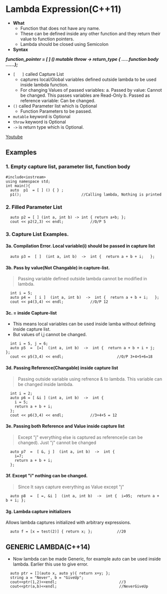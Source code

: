 # Lambda Expression(C++11)
- **What** 
  - Function that does not have any name. 
  - These can be defined inside any other function and they return their value to function pointers.
  - Lambda should be closed using Semicolon
- **Syntax**

***function_pointer  = [ ] () mutable throw -> return_type { .....function body ......};***

- `[   ]` called Capture List
  - captures local/Global variables defined outside lambda to be used inside lambda function.
  - For changing Values of passed variables:
    a. Passed by value: Cannot be changed. This passes variables are Read-Only
    b. Passed as reference variable: Can be changed.
- `()` called Parameter list which is Optional
  - Function Parameters to be passed.
- `mutable` keyword is Optional
- `throw` keyword is Optional
- `->` is return type which is Optional.

[Youtube](https://www.youtube.com/watch?v=uk0Ytomv0wY)    

## Examples
### 1. Empty capture list, parameter list, function body
```
#include<iostream>
using namespace std;
int main(){
  auto  p1  = [ ] () { } ;
  p1();                           //Calling lambda, Nothing is printed
```  

### 2. Filled Parameter List
```  
  auto p2 = [ ] (int a, int b) -> int { return a+b; };
  cout << p2(2,3) << endl;            //O/P 5
```

### 3. Capture List Examples.
#### 3a. Compilation Error. Local variable(i) should be passed in capture list
```  
  auto p3 =  [ ]  (int a, int b)  ->  int {  return a + b + i;   };
```

#### 3b. Pass by value(Not Changable) in capture-list. 
> Passing variable defined outside lambda cannot be modified in lambda.
```
  int i = 5;
  auto p4 =  [ i ]  (int a, int b)  ->  int {  return a + b + i;   };
  cout << p4(3,4) << endl;            //O/P 12 
```  

#### 3c. = inside Capture-list
- This means local variables can be used inside lamba without defining inside capture list.
- But values of i,j cannot be changed.
```  
  int i = 5, j = 6;
  auto p5  =  [=]  (int a, int b)  ->  int {  return a + b + i + j;   };
  cout << p5(3,4) << endl;                        //O/P 3+4+5+6=18
```  

#### 3d. Passing Reference(Changable) inside capture list
> Passing outside variable using refrence & to lambda. This variable can be changed inside lambda.
```  
  int i = 2;
  auto p6 = [ &i ] (int a, int b)  ->  int {  
    i = 5;
    return a + b + i; 
  };
  cout << p6(3,4) << endl;            //3+4+5 = 12
```

#### 3e. Passing both Reference and Value inside capture list
> Except "j" everything else is captured as reference(ie can be changed). Just "j" cannot be changed
```  
  auto p7  =  [ &, j ]  (int a, int b)  ->  int {
    i=7;
    return a + b + i; 
  };
```  

#### 3f. Except "i" nothing can be changed.
> Since It says capture everything as Value except "j"
```  
  auto p8  =  [ =, &i ]  (int a, int b)  ->  int {  i=95;  return a + b + i; };
```

#### 3g. Lambda capture initializers
Allows lambda captures initialized with arbitrary expressions.
```
  auto f = [x = test(2)] { return x; };           //20  
```  
          
## GENERIC LAMBDA(C++14)
- Now lambda can be made Generic, for example auto can be used inside lambda. Earlier this use to give error.
```
  auto ptr = [](auto x, auto y){ return x+y; };
  string a = "Never", b = "GiveUp";
  cout<<ptr(1,2)<<endl;                            //3
  cout<<ptr(a,b)<<endl;                            //NeverGiveUp   
```
